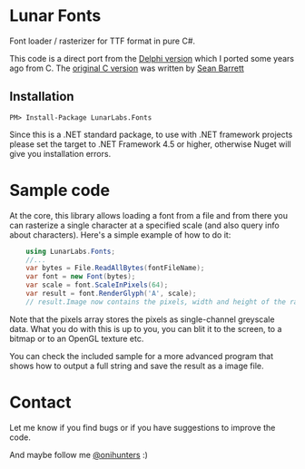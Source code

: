 # Lunar Fonts
Font loader / rasterizer for TTF format in pure C#.

This code is a direct port from the [Delphi version](https://github.com/Relfos/TERRA-Engine/blob/master/Engine/Image/TERRA_TTF.pas) which I ported some years ago from C. 
The [original C version](https://github.com/nothings/stb/blob/master/stb_truetype.h) was written by [Sean Barrett](http://nothings.org/)

## Installation

    PM> Install-Package LunarLabs.Fonts

Since this is a .NET standard package, to use with .NET framework projects please set the target to .NET Framework 4.5 or higher, otherwise Nuget will give you installation errors.

# Sample code

At the core, this library allows loading a font from a file and from there you can rasterize a single character at a specified scale (and also query info about characters).
Here's a simple example of how to do it:

```c#
	using LunarLabs.Fonts;
	//...
	var bytes = File.ReadAllBytes(fontFileName);
	var font = new Font(bytes);
	var scale = font.ScaleInPixels(64);
	var result = font.RenderGlyph('A', scale);
	// result.Image now contains the pixels, width and height of the rasterized glyph	
```

Note that the pixels array stores the pixels as single-channel greyscale data. What you do with this is up to you, you can blit it to the screen, to a bitmap or to an OpenGL texture etc.

You can check the included sample for a more advanced program that shows how to output a full string and save the result as a image file.

# Contact

Let me know if you find bugs or if you have suggestions to improve the code.

And maybe follow me [@onihunters](https://twitter.com/onihunters) :)